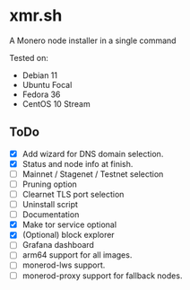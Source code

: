 # xmr.sh

A Monero node installer in a single command

Tested on:

- Debian 11
- Ubuntu Focal
- Fedora 36
- CentOS 10 Stream

## ToDo

- [x] Add wizard for DNS domain selection.
- [x] Status and node info at finish.
- [ ] Mainnet / Stagenet / Testnet selection
- [ ] Pruning option
- [ ] Clearnet TLS port selection
- [ ] Uninstall script
- [ ] Documentation
- [x] Make tor service optional
- [x] (Optional) block explorer
- [ ] Grafana dashboard
- [ ] arm64 support for all images.
- [ ] monerod-lws support.
- [ ] monerod-proxy support for fallback nodes.
